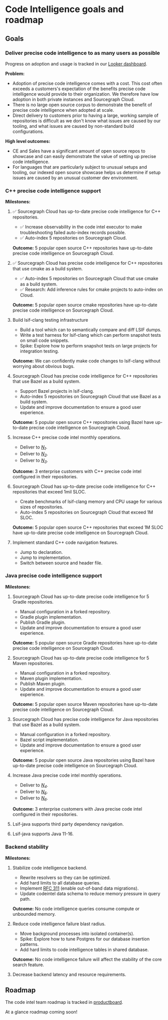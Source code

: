 # Code Intelligence goals and roadmap

## Goals

### Deliver precise code intelligence to as many users as possible

Progress on adoption and usage is tracked in our [Looker dashboard](https://sourcegraph.looker.com/dashboards-next/159).

**Problem:**

- Adoption of precise code intelligence comes with a cost. This cost often exceeds a customers's expectation of the benefits precise code intelligence would provide to their organization. We therefore have low adoption in both private instances and Sourcegraph Cloud.
- There is no large open source corpus to demonstrate the benefit of precise code intelligence when adopted at scale.
- Direct delivery to customers prior to having a large, working sample of repositories is difficult as we don't know what issues are caused by our tooling, and what issues are caused by non-standard build configurations.

**High level outcomes:**

- CE and Sales have a significant amount of open source repos to showcase and can easily demonstrate the value of setting up precise code intelligence.
- For languages that are particularly subject to unusual setups and tooling, our indexed open source showcase helps us determine if setup issues are caused by an unusual customer dev environment.

### C++ precise code intelligence support

**Milestones:**

1. ✅ Sourcegraph Cloud has up-to-date precise code intelligence for C++ repositories.
    - ✅ Increase observability in the code intel executor to make troubleshooting failed auto-index records possible.
    - ✅ Auto-index 5 repositories on Sourcegraph Cloud.
    
    **Outcome:** 5 popular open source C++ repositories have up-to-date precise code intelligence on Sourcegraph Cloud.

1. ✅ Sourcegraph Cloud has precise code intelligence for C++ repositories that use cmake as a build system. 
    - ✅ Auto-index 5 repositories on Sourcegraph Cloud that use cmake as a build system.
    - ✅ Research: Add inference rules for cmake projects to auto-index on Cloud.
   
     **Outcome:** 5 popular open source cmake repositories have up-to-date precise code intelligence on Sourcegraph Cloud.

1. Build lsif-clang testing infrastructure
    - Build a tool which can to semantically compare and diff LSIF dumps.
    - Write a test harness for lsif-clang which can perform snapshot tests on small code snippets.
    - Spike: Explore how to perform snapshot tests on large projects for integration testing.
    
    **Outcome:** We can confidently make code changes to lsif-clang without worrying about obvious bugs.

1. Sourcegraph Cloud has precise code intelligence for C++ repositories that use Bazel as a build system.
    - Support Bazel projects in lsif-clang.
    - Auto-index 5 repositories on Sourcegraph Cloud that use Bazel as a build system.
    - Update and improve documentation to ensure a good user experience.
    
    **Outcome:** 5 popular open source C++ repositories using Bazel have up-to-date precise code intelligence on Sourcegraph Cloud.
    
1. Increase C++ precise code intel monthly operations.
    - Deliver to [*N<sub>1</sub>*][N1].
    - Deliver to [*N<sub>2</sub>*][N2].
    - Deliver to [*N<sub>3</sub>*][N3].
    
    **Outcome:** 3 enterprise customers with C++ precise code intel configured in their repositories.

1. Sourcegraph Cloud has up-to-date precise code intelligence for C++ repositories that exceed 1mil SLOC.
    - Create benchmarks of lsif-clang memory and CPU usage for various sizes of repositories. 
    - Auto-index 5 repositories on Sourcegraph Cloud that exceed 1M SLOC.
    
    **Outcome:** 5 popular open source C++ repositories that exceed 1M SLOC have up-to-date precise code intelligence on Sourcegraph Cloud.

1. Implement standard C++ code navigation features.
    - Jump to declaration.
    - Jump to implementation.
    - Switch between source and header file.

### Java precise code intelligence support

**Milestones:**

1. Sourcegraph Cloud has up-to-date precise code intelligence for 5 Gradle repositories.
    - Manual configuration in a forked repository.
    - Gradle plugin implementation.
    - Publish Gradle plugin.
    - Update and improve documentation to ensure a good user experience.
    
    **Outcome:** 5 popular open source Gradle repositories have up-to-date precise code intelligence on Sourcegraph Cloud.

1. Sourcegraph Cloud has up-to-date precise code intelligence for 5 Maven repositories.
    - Manual configuration in a forked repository.
    - Maven plugin implementation.
    - Publish Maven plugin.
    - Update and improve documentation to ensure a good user experience.
    
    **Outcome:** 5 popular open source Maven repositories have up-to-date precise code intelligence on Sourcegraph Cloud.
 
1. Sourcegraph Cloud has precise code intelligence for Java repositories that use Bazel as a build system.
    - Manual configuration in a forked repository.
    - Bazel script implementation.
    - Update and improve documentation to ensure a good user experience.
    
    **Outcome:**  5 popular open source Java repositories using Bazel have up-to-date precise code intelligence on Sourcegraph Cloud.

1. Increase Java precise code intel monthly operations.
    - Deliver to [*N<sub>4</sub>*][N4].
    - Deliver to [*N<sub>5</sub>*][N5].
    - Deliver to [*N<sub>6</sub>*][N6].
    
    **Outcome:** 3 enterprise customers with Java precise code intel configured in their repositories.
    
1. Lsif-java supports third party dependency navigation.

1. Lsif-java supports Java 11-16.

### Backend stability

**Milestones:**

1.  Stabilize code intelligence backend.
    - Rewrite resolvers so they can be optimized.
    - Add hard limits to all database queries.
    - Implement [RFC 311](https://docs.google.com/document/d/1q59lyj-tLEmEQBe3k9bTQj85NR4abfk2SLNS6UkmcdM/edit) (enable out-of-band data migrations).
    - Update codeintel data schema to reduce memory pressure in query path.
    
    **Outcome:** No code intelligence queries consume compute or unbounded memory.
    
 1. Reduce code intelligence failure blast radius.
    - Move background processes into isolated container(s).
    - Spike: Explore how to tune Postgres for our database insertion patterns.
    - Add hard limits to code intelligence tables in shared database.
    
    **Outcome:** No code intelligence failure will affect the stability of the core search feature.
    
1. Decrease backend latency and resource requirements.
  
    
## Roadmap

The code intel team roadmap is tracked in [productboard](https://sourcegraph.productboard.com/roadmap/2288108-code-intel).

At a glance roadmap coming soon!

[N1]: https://docs.google.com/document/d/1T4KPRiRFVoAG2-yhokdxlKjozVflUOSH1k9X68PmrVs/edit#bookmark=id.lgv97p81ib7i
[N2]: https://docs.google.com/document/d/1T4KPRiRFVoAG2-yhokdxlKjozVflUOSH1k9X68PmrVs/edit#bookmark=id.7vmkcs91o3z1
[N3]: https://docs.google.com/document/d/1T4KPRiRFVoAG2-yhokdxlKjozVflUOSH1k9X68PmrVs/edit#bookmark=id.77q74hyj1vt7
[N4]: https://docs.google.com/document/d/1T4KPRiRFVoAG2-yhokdxlKjozVflUOSH1k9X68PmrVs/edit#bookmark=id.dody7tmh0cys
[N5]: https://docs.google.com/document/d/1T4KPRiRFVoAG2-yhokdxlKjozVflUOSH1k9X68PmrVs/edit#bookmark=id.yaz1er2nj6qx
[N6]: https://docs.google.com/document/d/1T4KPRiRFVoAG2-yhokdxlKjozVflUOSH1k9X68PmrVs/edit#bookmark=id.vu3qkq4e0r70
